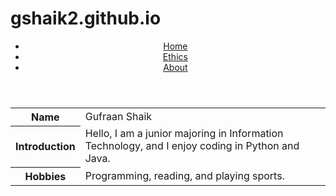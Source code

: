 # gshaik2.github.io

<header>
    <nav>
        <ul>
            <li><a href="index.html">Home</a></li>
            <li><a href="https://gshaik2.github.io/ethics.html">Ethics</a></li>
            <li><a href="about.html">About</a></li>
        </ul>
    </nav>
</header>
<table>
        <tr>
            <th>Name</th>
            <td>Gufraan Shaik</td>
        </tr>
        <tr>
            <th>Introduction</th>
            <td>Hello, I am a junior majoring in Information Technology, and I enjoy coding in Python and Java.</td>
        </tr>
        <tr>
            <th>Hobbies</th>
            <td>Programming, reading, and playing sports.</td>
        </tr>
    </table>

